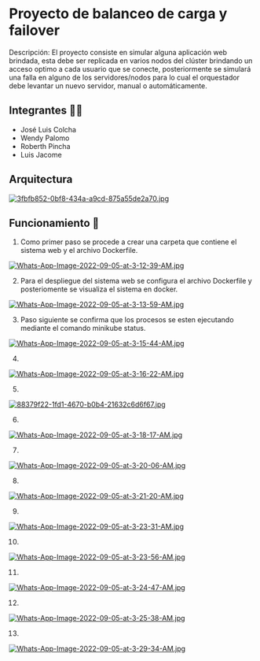 # Proyecto de balanceo de carga y failover
Descripción: El proyecto consiste en simular alguna aplicación web brindada, esta debe ser replicada en varios nodos del clúster brindando un acceso optimo a cada
usuario que se conecte, posteriormente se simulará una falla en alguno de los servidores/nodos para lo cual el orquestador
debe levantar un nuevo servidor, manual o automáticamente.

## Integrantes :frowning_man:
- José Luis Colcha
- Wendy Palomo
- Roberth Pincha
- Luis Jacome

## Arquitectura

[![3fbfb852-0bf8-434a-a9cd-875a55de2a70.jpg](https://i.postimg.cc/wTF6r56c/3fbfb852-0bf8-434a-a9cd-875a55de2a70.jpg)](https://postimg.cc/rK0X0rRK)

## Funcionamiento 📌
1. Como primer paso se procede a crear una carpeta que contiene el sistema web y el archivo Dockerfile.

[![Whats-App-Image-2022-09-05-at-3-12-39-AM.jpg](https://i.postimg.cc/xd68Zg7L/Whats-App-Image-2022-09-05-at-3-12-39-AM.jpg)](https://postimg.cc/QBWj9gjM)

2. Para el despliegue del sistema web se configura el archivo Dockerfile y posteriomente se visualiza el sistema en docker.

[![Whats-App-Image-2022-09-05-at-3-13-59-AM.jpg](https://i.postimg.cc/NjfxSGfV/Whats-App-Image-2022-09-05-at-3-13-59-AM.jpg)](https://postimg.cc/SJ38zh97)

3. Paso siguiente se confirma que los procesos se esten ejecutando mediante el comando minikube status.

[![Whats-App-Image-2022-09-05-at-3-15-44-AM.jpg](https://i.postimg.cc/jjN0wh0y/Whats-App-Image-2022-09-05-at-3-15-44-AM.jpg)](https://postimg.cc/qtkZWy77)

4.

[![Whats-App-Image-2022-09-05-at-3-16-22-AM.jpg](https://i.postimg.cc/8546GM5V/Whats-App-Image-2022-09-05-at-3-16-22-AM.jpg)](https://postimg.cc/VrS6BSn7)

5.

[![88379f22-1fd1-4670-b0b4-21632c6d6f67.jpg](https://i.postimg.cc/j5xwdcLS/88379f22-1fd1-4670-b0b4-21632c6d6f67.jpg)](https://postimg.cc/sBLDTpYk)

6.
[![Whats-App-Image-2022-09-05-at-3-18-17-AM.jpg](https://i.postimg.cc/RFGxTVPR/Whats-App-Image-2022-09-05-at-3-18-17-AM.jpg)](https://postimg.cc/r0dHVc20)

7.
[![Whats-App-Image-2022-09-05-at-3-20-06-AM.jpg](https://i.postimg.cc/QdLNCCv9/Whats-App-Image-2022-09-05-at-3-20-06-AM.jpg)](https://postimg.cc/svcC0jjs)

8.
[![Whats-App-Image-2022-09-05-at-3-21-20-AM.jpg](https://i.postimg.cc/SKPm0KLx/Whats-App-Image-2022-09-05-at-3-21-20-AM.jpg)](https://postimg.cc/gw3C8mBC)

9.
[![Whats-App-Image-2022-09-05-at-3-23-31-AM.jpg](https://i.postimg.cc/MHNP0vQg/Whats-App-Image-2022-09-05-at-3-23-31-AM.jpg)](https://postimg.cc/Mf0mqZtY)

10.

[![Whats-App-Image-2022-09-05-at-3-23-56-AM.jpg](https://i.postimg.cc/yNGLCDfx/Whats-App-Image-2022-09-05-at-3-23-56-AM.jpg)](https://postimg.cc/PLmWm5nn)

11.

[![Whats-App-Image-2022-09-05-at-3-24-47-AM.jpg](https://i.postimg.cc/GhMY5Zgh/Whats-App-Image-2022-09-05-at-3-24-47-AM.jpg)](https://postimg.cc/crnrK5NV)

12.

[![Whats-App-Image-2022-09-05-at-3-25-38-AM.jpg](https://i.postimg.cc/jq3S0tT9/Whats-App-Image-2022-09-05-at-3-25-38-AM.jpg)](https://postimg.cc/K4L2tXRr)

13.

[![Whats-App-Image-2022-09-05-at-3-29-34-AM.jpg](https://i.postimg.cc/Ghc3ytQH/Whats-App-Image-2022-09-05-at-3-29-34-AM.jpg)](https://postimg.cc/0rBqg8hs)

